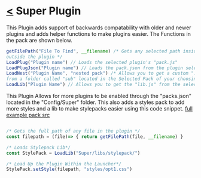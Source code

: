 # [<](docs.md) Super Plugin

This Plugin adds support of backwards compatability with older and newer plugins and adds helper functions to make plugins easier. The Functions in the pack are shown below.

```js
getFilePath("File To Find", __filename) /* Gets any selected path inside or
outside the plugin */
LoadPlug("Plugin name") // Loads the selected plugin's "pack.js"
LoadPlugJson("Plugin name") // Loads the pack.json from the plugin selected
LoadNest("Plugin Name", "nested pack") /* Allows you to get a custom ".js" file
from a folder called "sub" located in the Selected Pack of your choosing */
LoadLib("Plugin Name") // Allows you to get the "lib.js" from the selected pack
```

This Plugin Allows for more plugins to be enabled through the "packs.json" located in the "Config/Super" folder. This also adds a styles pack to add more styles and a lib to make stylepacks easier using this code snippet. [full example pack src](ExamplePack/readme.md)

```js

/* Gets the full path of any file in the plugin */
const filepath = (file)=> { return getFilePath(file, __filename) }

/* Loads Stylepack Lib*/
const StylePack = LoadLib("Super/libs/stylepack/")

/* Load Up the Plugin Within the Launcher*/
StylePack.setStyle(filepath, "styles/opt1.css")

```